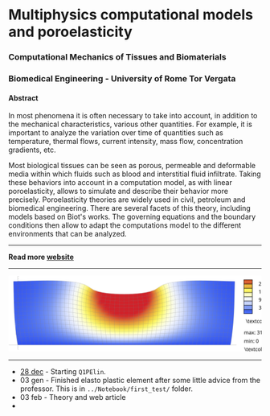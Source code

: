 # Multiphysics computational models and poroelasticity
### Computational Mechanics of Tissues and Biomaterials
### Biomedical Engineering - University of Rome Tor Vergata

#### Abstract

In most phenomena it is often necessary to take into account, in addition to the mechanical characteristics, various other quantities. For example, it is important to analyze the variation over time of quantities such as temperature, thermal flows, current intensity, mass flow, concentration gradients, etc.

Most biological tissues can be seen as porous, permeable and deformable media within which fluids such as blood and interstitial fluid infiltrate. Taking these behaviors into account in a computation model, as with linear poroelasticity, allows to simulate and describe their behavior more precisely. Poroelasticity theories are widely used in civil, petroleum and biomedical engineering. There are several facets of this theory, including models based on Biot's works. The governing equations and the boundary conditions then allow to adapt the computations model to the different environments that can be analyzed.

---

**Read more [website](https://alessandromastrofini.it/en/multiphysic-computational-models/)**

---

 ![](https://github.com/mastroalex/poroelasticity/blob/main/report/figures/punch_frame_2_tex.svg)
 
 ---


- [28 dec](Notebook/first_test/README.md) - Starting `Q1PElin`.
- 03 gen - Finished elasto plastic element after some little advice from the professor. This is in `../Notebook/first_test/` folder.
- 03 feb - Theory and web article
- 
